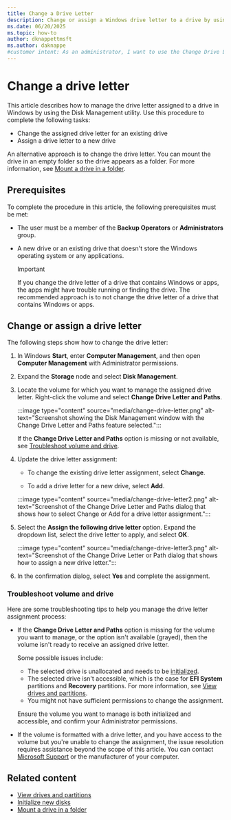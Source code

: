 ```yaml
---
title: Change a Drive Letter
description: Change or assign a Windows drive letter to a drive by using the Change Drive Letter and Paths feature with the Disk Management utility in Windows.
ms.date: 06/20/2025
ms.topic: how-to
author: dknappettmsft
ms.author: daknappe
#customer intent: As an administrator, I want to use the Change Drive Letter and Paths feature with Disk Management in Windows, so I can change or assign a Windows drive letter to a drive.
---
```


# Change a drive letter

This article describes how to manage the drive letter assigned to a drive in Windows by using the Disk Management utility. Use this procedure to complete the following tasks:

- Change the assigned drive letter for an existing drive
- Assign a drive letter to a new drive

An alternative approach is to change the drive letter. You can mount the drive in an empty folder so the drive appears as a folder. For more information, see [Mount a drive in a folder](assign-a-mount-point-folder-path-to-a-drive.md).

## Prerequisites

To complete the procedure in this article, the following prerequisites must be met:

- The user must be a member of the **Backup Operators** or **Administrators** group.

- A new drive or an existing drive that doesn't store the Windows operating system or any applications.

   > [!IMPORTANT]
   > If you change the drive letter of a drive that contains Windows or apps, the apps might have trouble running or finding the drive. The recommended approach is to not change the drive letter of a drive that contains Windows or apps.

## Change or assign a drive letter

The following steps show how to change the drive letter:

1. In Windows **Start**, enter **Computer Management**, and then open **Computer Management** with Administrator permissions.

1. Expand the **Storage** node and select **Disk Management**.

1. Locate the volume for which you want to manage the assigned drive letter. Right-click the volume and select **Change Drive Letter and Paths**.

   :::image type="content" source="media/change-drive-letter.png" alt-text="Screenshot showing the Disk Management window with the Change Drive Letter and Paths feature selected.":::

   If the **Change Drive Letter and Paths** option is missing or not available, see [Troubleshoot volume and drive](#troubleshoot-volume-and-drive).
   
1. Update the drive letter assignment:

   - To change the existing drive letter assignment, select **Change**.
   
   - To add a drive letter for a new drive, select **Add**.

   :::image type="content" source="media/change-drive-letter2.png" alt-text="Screenshot of the Change Drive Letter and Paths dialog that shows how to select Change or Add for a drive letter assignment.":::

1. Select the **Assign the following drive letter** option. Expand the dropdown list, select the drive letter to apply, and select **OK**.

   :::image type="content" source="media/change-drive-letter3.png" alt-text="Screenshot of the Change Drive Letter or Path dialog that shows how to assign a new drive letter.":::

1. In the confirmation dialog, select **Yes** and complete the assignment.

### Troubleshoot volume and drive

Here are some troubleshooting tips to help you manage the drive letter assignment process:

- If the **Change Drive Letter and Paths** option is missing for the volume you want to manage, or the option isn't available (grayed), then the volume isn't ready to receive an assigned drive letter.

   Some possible issues include:

   - The selected drive is unallocated and needs to be [initialized](initialize-new-disks.md).
   - The selected drive isn't accessible, which is the case for **EFI System** partitions and **Recovery** partitions. For more information, see [View drives and partitions](overview-of-disk-management.md#view-drives-and-partitions).
   - You might not have sufficient permissions to change the assignment.

   Ensure the volume you want to manage is both initialized and accessible, and confirm your Administrator permissions.

- If the volume is formatted with a drive letter, and you have access to the volume but you're unable to change the assignment, the issue resolution requires assistance beyond the scope of this article. You can contact [Microsoft Support](https://support.microsoft.com/contactus/) or the manufacturer of your computer.

## Related content

- [View drives and partitions](overview-of-disk-management.md#view-drives-and-partitions)
- [Initialize new disks](initialize-new-disks.md)
- [Mount a drive in a folder](assign-a-mount-point-folder-path-to-a-drive.md)